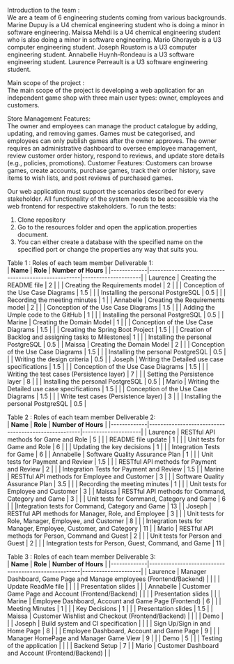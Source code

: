 Introduction to the team : <br/>
We are a team of 6 engineering students coming from various backgrounds. 
Marine Dupuy is a U4 chemical engineering student who is doing a minor in software engineering. 
Maissa Mehdi is a U4 chemical engineering student who is also doing a minor in software engineering. 
Mario Ghorayeb is a U3 computer engineering student. 
Joseph Roustom is a U3 computer engineering student. 
Annabelle Huynh-Rondeau is a U3 software engineering student.
Laurence Perreault is a U3 software engineering student. 

Main scope of the project : <br/>
The main scope of the project is developing a web application for an independent game shop with three main user types: owner, employees and customers. 

Store Management Features: <br/>
The owner and employees can manage the product catalogue by adding, updating, and removing games.
Games must be categorised, and employees can only publish games after the owner approves.
The owner requires an administrative dashboard to oversee employee management, review customer order history, respond to reviews, and update store details (e.g., policies, promotions).
Customer Features:
Customers can browse games, create accounts, purchase games, track their order history, save items to wish lists, and post reviews of purchased games.

Our web application must support the scenarios described for every stakeholder. All functionality of the system needs to be accessible via the web frontend for respective stakeholders.
To run the tests:
1) Clone repository
2) Go to the resources folder and open the application.properties document.
3) You can either create a database with the specified name on the specified port or change the properties any way that suits you.
   
Table 1 : Roles of each team member Deliverable 1: <br/>
| **Name**    | **Role**                                            | **Number of Hours** |
|-------------|-----------------------------------------------------|---------------------|
| Laurence    | Creating the README file                            | 2                   |
|             | Creating the Requirements model                     | 2                   |
|             | Conception of the Use Case Diagrams                 | 1.5                 |
|             | Installing the personal PostgreSQL                   | 0.5                 |
|             | Recording the meeting minutes                       | 1                   |
| Annabelle   | Creating the Requirements model                     | 2                   |
|             | Conception of the Use Case Diagrams                 | 1.5                 |
|             | Adding the Umple code to the GitHub                  | 1                   |
|             | Installing the personal PostgreSQL                   | 0.5                 |
| Marine      | Creating the Domain Model                           | 1                   |
|             | Conception of the Use Case Diagrams                 | 1.5                 |
|             | Creating the Spring Boot Project                    | 1.5                 |
|             | Creation of Backlog and assigning tasks to Milestones| 1                   |
|             | Installing the personal PostgreSQL                   | 0.5                 |
| Maissa      | Creating the Domain Model                           | 2                   |
|             | Conception of the Use Case Diagrams                 | 1.5                 |
|             | Installing the personal PostgreSQL                   | 0.5                 |
|             | Writing the design criteria                         | 0.5                 |
| Joseph      | Writing the Detailed use case specifications        | 1.5                 |
|             | Conception of the Use Case Diagrams                 | 1.5                 |
|             | Writing the test cases (Persistence layer)          | 7                   |
|             | Setting the Persistence layer                       | 8                   |
|             | Installing the personal PostgreSQL                   | 0.5                 |
| Mario       | Writing the Detailed use case specifications        | 1.5                 |
|             | Conception of the Use Case Diagrams                 | 1.5                 |
|             | Write test cases (Persistence layer)                | 3                   |
|             | Installing the personal PostgreSQL                   | 0.5                 |

Table 2 : Roles of each team member Deliverable 2: <br/>
| **Name**    | **Role**                                            | **Number of Hours** |
|-------------|-----------------------------------------------------|---------------------|
| Laurence    | RESTful API methods for Game and Role               | 5                  |
|             | README file update                                  | 1                  |
|             | Unit tests for Game and Role                        | 6                  |
|             | Updating the key decisions                          | 1                  |
|             | Integration Tests for Game                          | 6                   |
| Annabelle   | Software Quality Assurance Plan                     |  1                 |
|             | Unit tests for Payment and Review                    | 1.5               |
|             | RESTful API methods for Payment and Review           | 2                 |
|             | Integration Tests for Payment and Review             | 1.5               |
| Marine      | RESTful API methods for Employee and Customer        | 3                 |
|             | Software Quality Assurance Plan                      | 3.5               |
|             | Recording the meeting minutes                        | 1                 |
|             | Unit tests for Employee and Customer                 | 3                 |
| Maissa      | RESTful API methods for Command, Category and Game   |  3                |
|             | Unit tests for Command, Category and Game            | 6                 |
|             |Integration tests for  Command, Category and Game     |  13               |
| Joseph      | RESTful API methods for Manager, Role, and Employee  |        3           |
|             | Unit tests for Role, Manager, Employee, and Customer |       8           |
|             | Integration tests for  Manager, Employee, Customer, and Category                                                  |       11            |
| Mario       | RESTful API methods for Person, Command and Guest             |   2                |
|             | Unit tests for Person and Guest                      |     2              |
|             | Integration tests for Person, Guest, Command, and Game                                                     |        11           |

Table 3 : Roles of each team member Deliverable 3: <br/>
| **Name**    | **Role**                                            | **Number of Hours** |
|-------------|-----------------------------------------------------|---------------------|
| Laurence    | Manager Dashboard, Game Page and Manage employees (Frontend/Backend)              |                   |
|             | Update ReadMe file                                |                   |
|             | Presentation slides                     |                  |
| Annabelle   | Customer Game Page and Account (Frontend/Backend)                   |                  |
|             | Presentation slides                  |                |
| Marine      | Employee Dashboard, Account and Game Page (Frontend)          |         6         |
|             | Meeting Minutes                     |       1        |
|             | Key Decisions                     |         1         |
|             | Presentation slides             |          1.5       |
| Maissa      | Customer Wishlist and Checkout (Frontend/Backend)    |                  |
|             | Demo         |                 |
| Joseph      | Build system and CI specification  |                   |
|             | Sign Up/Sign in and Home Page   |       8          |
|             | Employee Dashboard, Account and Game Page          |        9          |
|             | Manager HomePage and Manager Game View        |      9            |
|             | Demo                                                  |         5         |
|             | Testing of the application                                                |                  |
|             | Backend Setup                                                |       7          |
| Mario       | Customer Dashboard and Account (Frontend/Backend)             |                   |
